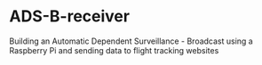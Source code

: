 # ADS-B-receiver
Building an Automatic Dependent Surveillance - Broadcast using a Raspberry Pi and sending data to flight tracking websites
